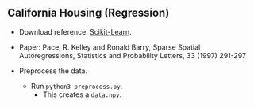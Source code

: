 California Housing (Regression)
---
* Download reference: [Scikit-Learn](https://scikit-learn.org/stable/modules/generated/sklearn.datasets.fetch_california_housing.html#sklearn.datasets.fetch_california_housing).
* Paper: Pace, R. Kelley and Ronald Barry, Sparse Spatial Autoregressions, Statistics and Probability Letters, 33 (1997) 291-297

* Preprocess the data.
    * Run `python3 preprocess.py`.
    	* This creates a `data.npy`.
